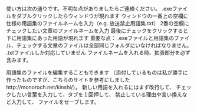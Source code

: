 使い方は次の通りです。不明な点がありましたらご連絡ください。
.exeファイルをダブルクリックしたらウィンドウが現れます
ウィンドウの一番上の空欄に仕様の用語集のファイルネームを入力（e.g. 放送禁止用語集.txt）
2番の空欄にチェックしたい文章のファイルネームを入力
最後にチェックをクリックすると下に用語集にあった用語が現れます
重要な点：
.exeファイルと用語集のファイル、チェックする文章のファイルは全部同じフォルダにいなければなりません。
.txtファイルしか対応していません
ファイルネームを入れる時、拡張部分を必ず含みます。

用語集のファイルを編集することもできます
（添付しているものは私が勝手に作ったものですが、こちらのサイトを参考にしましたhttp://monoroch.net/kinshi/）。
新しい用語を入れるにはまず改行して、
チェックしたい言葉を入力して、タブを１回押して、
禁止している理由や言い換えなど入力して、
ファイルをセーブします。
